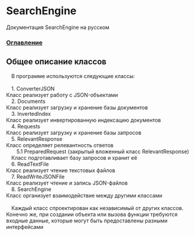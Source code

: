 # SearchEngine
Документация SearchEngine на русском

### [Оглавление](../index.md)

## Общее описание классов
&emsp;В программе используются следующие классы:\
\
&emsp;1. ConverterJSON\
Класс реализует работу с JSON-объектами\
&emsp;2. Documents\
Класс реализует загрузку и хранение базы документов\
&emsp;3. InvertedIndex\
Класс реализует инвертированную индексацию документов\
&emsp;4. Requests\
Класс реализует загрузку и хранение базы запросов\
&emsp;5. RelevantResponse\
Класс определяет релевантность ответов\
&emsp;&emsp;5.1 PreparedRequest (закрытый вложенный класс RelevantResponse)\
&emsp;Класс подготавливает базу запросов и хранит её\
&emsp;6. ReadTextFile\
Класс реализует чтение текстовых файлов\
&emsp;7. ReadWriteJSONFile\
Класс реализует чтение и запись JSON-файлов\
&emsp;8. SearchEngine\
Класс организует взаимодействие между другими классами\
\
&emsp;Каждый класс спроектирован как независимый от других классов. Конечно же, при создании объекта или вызова функции требуются входные данные, которые могут быть предоставлены разными интерфейсами
